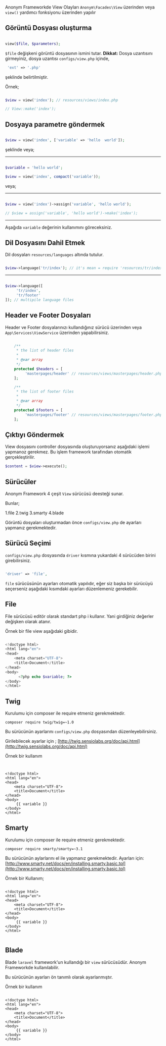 Anonym Frameworkde View Olayları `Anonym\Facades\View` üzerinden veya `view()` yardımcı fonksiyonu üzerinden yapılır

Görüntü Dosyası oluşturma
------------

```php

view($file, $parameters);

```

`$file` değişkeni görüntü dosyasının ismini tutar. 
**Dikkat:** Dosya uzantısını girmeyiniz, dosya uzantısı `configs/view.php` içinde, 
```php
 'ext' => '.php'
```

şeklinde belirtilmiştir.

Örnek;

```php

$view = view('index'); // resources/views/index.php

// View::make('index');

```

Dosyaya parametre göndermek
----------

```php

$view = view('index', ['variable' => 'hello  world']);
```

şeklinde veya;

--------------

```php

$variable = 'hello world';

$view = view('index', compact('variable'));

```

veya;

--------------

```php

$view = view('index')->assign('variable', 'hello world');

// $view = assign('variable', 'hello world')->make('index');

```

*************


Aşağıda `variable` değerinin kullanımını göreceksiniz.

Dil Dosyasını Dahil Etmek
-----------

Dil dosyaları `resources/languages` altında tutulur.


```php

$view->language('tr/index'); // it's mean = require 'resources/tr/index.php';

```

************

```php

$view->language([
     'tr/index',
     'tr/footer'
]); // multipile language files

```

Header ve Footer Dosyaları
----------
Header ve Footer dosyalarınızı kullandığınız sürücü üzerinden veya `App\Services\ViewService` üzerinden yapabilirsiniz.

```php

    /**
     * the list of header files
     *
     * @var array
     */
    protected $headers = [
         'masterpages/header' // resources/views/masterpages/header.php
    ];

    /**
     * the list of footer files
     *
     * @var array
     */
    protected $footers = [
         'masterpages/footer' // resources/views/masterpages/footer.php
    ];

```

Çıktıyı Göndermek
--------

View dosyasını controller dosyasında oluşturuyorsanız aşağıdaki işlemi yapmanoz gerekmez. Bu işlem framework tarafından otomatik gerçekleştirilir.

```php
$content = $view->execute();

```

Sürücüler
---------


Anonym Framework 4 çeşit `View` sürücüsü deesteği sunar.

Bunlar;

1.file
2.twig
3.smarty
4.blade


Görüntü dosyaları oluşturmadan önce `configs/view.php` de ayarları yapmanız gerekmektedir.

Sürücü Seçimi
------------------

`configs/view.php` dosyasında `driver`  kısmına yukardaki 4 sürücüden birini girebilirsiniz.

```php

'driver' => 'file',

```

`file` sürücüsünün ayarları otomatik yapılıdır, eğer siz başka bir sürücüyü seçerseniz aşağıdaki kısımdaki ayarları düzenlemeniz gerekebilir.


File
-------------


File sürücüsü editör olarak standart php i kullanır. Yani girdiğiniz değerler değişken olarak atanır.

Örnek bir file view aşağıdaki gibidir.


```php

<!doctype html>
<html lang="en">
<head>
    <meta charset="UTF-8">
    <title>Document</title>
</head>
<body>
      <?php echo $variable; ?>
</body>
</html>

```


Twig
--------


Kurulumu için composer ile require etmeniz gerekmektedir.


```
composer require twig/twig=~1.0
```

Bu sürücünün ayarlarını `configs/view.php` dosyasından düzenleyebilirsiniz.

Girilebilecek ayarlar için ; [http://twig.sensiolabs.org/doc/api.html](http://twig.sensiolabs.org/doc/api.html)

Örnek bir kullanım

```twig


<!doctype html>
<html lang="en">
<head>
    <meta charset="UTF-8">
    <title>Document</title>
</head>
<body>
     {{ variable }}
</body>
</html>

```

Smarty
--------

Kurulumu için composer ile require etmeniz gerekmektedir.

```
composer require smarty/smarty=~3.1
```

Bu sürücünün aylarlarını el ile yapmanız gerekmektedir.
Ayarları için: [http://www.smarty.net/docs/en/installing.smarty.basic.tpl](http://www.smarty.net/docs/en/installing.smarty.basic.tpl)

Örnek bir Kullanım;

```twig

<!doctype html>
<html lang="en">
<head>
    <meta charset="UTF-8">
    <title>Document</title>
</head>
<body>
     {{ variable }}
</body>
</html>


```

Blade
------

Blade `laravel` framework'un kullandığı bir `view` sürücüsüdür. Anonym Frameworkde kullanılabilir.


Bu sürücünün ayarları ön tanımlı olarak ayarlanmıştır.

Örnek bir kullanım

```twig

<!doctype html>
<html lang="en">
<head>
    <meta charset="UTF-8">
    <title>Document</title>
</head>
<body>
     {{ variable }}
</body>
</html>


```
